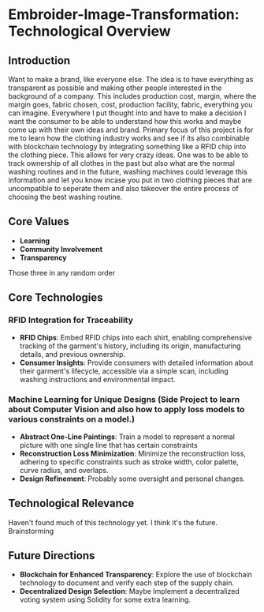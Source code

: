 # Embroider-Image-Transformation: Technological Overview

## Introduction

Want to make a brand, like everyone else.
The idea is to have everything as transparent as possible and making other people interested in the background of a company.
This includes production cost, margin, where the margin goes, fabric chosen, cost, production facility, fabric, everything you can imagine.
Everywhere I put thought into and have to make a decision I want the consumer to be able to understand how this works and maybe come up with their own ideas and brand.
Primary focus of this project is for me to learn how the clothing industry works and see if its also combinable with blockchain technology by integrating something like a RFID chip into the clothing piece.
This allows for very crazy ideas. One was to be able to track ownership of all clothes in the past but also what are the normal washing routines and in the future, washing machines could leverage this information and let you know incase you put in two clothing pieces that are uncompatible to seperate them and also takeover the entire process of choosing the best washing routine.


## Core Values

- **Learning**
- **Community Involvement**
- **Transparency**

Those three in any random order


## Core Technologies

### RFID Integration for Traceability

- **RFID Chips**: Embed RFID chips into each shirt, enabling comprehensive tracking of the garment's history, including its origin, manufacturing details, and previous ownership.
- **Consumer Insights**: Provide consumers with detailed information about their garment's lifecycle, accessible via a simple scan, including washing instructions and environmental impact.

### Machine Learning for Unique Designs (Side Project to learn about Computer Vision and also how to apply loss models to various constraints on a model.)

- **Abstract One-Line Paintings**: Train a model to represent a normal picture with one single line that has certain constraints
- **Reconstruction Loss Minimization**: Minimize the reconstruction loss, adhering to specific constraints such as stroke width, color palette, curve radius, and overlaps.
- **Design Refinement**: Probably some oversight and personal changes.

## Technological Relevance

Haven't found much of this technology yet. I think it's the future. Brainstorming

## Future Directions

- **Blockchain for Enhanced Transparency**: Explore the use of blockchain technology to document and verify each step of the supply chain.
- **Decentralized Design Selection**: Maybe Implement a decentralized voting system using Solidity for some extra learning.
